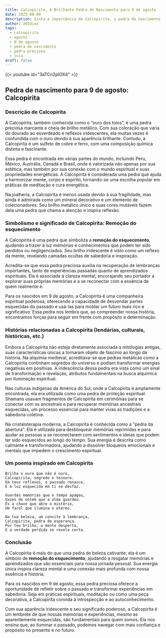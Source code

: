 ```yaml
---
title: Calcopirita, A Brilhante Pedra de Nascimento para 9 de agosto
date: 2025-08-09
description: Sinta a importância de Calcopirita, a pedra de nascimento de 9 de agosto que simboliza Remoção do esquecimento. Deixe que sua beleza e significado iluminem seu dia.
author: 365dias
tags:
  - calcopirita
  - agosto
  - 9 de agosto
  - pedra de nascimento
  - pedra preciosa
  - joia
draft: false
---
```


{{< youtube id="3aTCn2pIOX4" >}}


## Pedra de nascimento para 9 de agosto: Calcopirita

### Descrição de Calcopirita

A Calcopirita, também conhecida como o “ouro dos tolos”, é uma pedra preciosa marcante e cheia de brilho metálico. Com sua coloração que varia do dourado ao esverdeado e reflexos iridescentes, ela muitas vezes é confundida com o ouro devido à sua aparência brilhante. Contudo, a Calcopirita é um sulfeto de cobre e ferro, com uma composição química distinta e fascinante.

Essa pedra é encontrada em várias partes do mundo, incluindo Peru, México, Austrália, Canadá e Brasil, onde é valorizada não apenas por sua estética, mas também por sua conexão com o mundo espiritual e suas propriedades energéticas. A Calcopirita é considerada uma pedra que ajuda a harmonizar mente, corpo e espírito, tornando-se uma escolha popular em práticas de meditação e cura energética.

Na joalheria, a Calcopirita é menos usada devido à sua fragilidade, mas ainda é admirada como um mineral decorativo e um elemento de colecionadores. Seu brilho metálico único e suas cores mutáveis fazem dela uma pedra que chama a atenção e inspira reflexão.

### Simbolismo e significado de Calcopirita: Remoção do esquecimento

A Calcopirita é uma pedra que simboliza a **remoção do esquecimento**, ajudando a trazer à luz memórias e conhecimentos que podem ter sido perdidos ou negligenciados. Seu brilho iridescente é visto como um reflexo da mente, revelando camadas ocultas de sabedoria e inspiração.

Acredita-se que essa pedra preciosa auxilia na recuperação de lembranças importantes, tanto de experiências passadas quanto de aprendizados espirituais. Ela é associada à clareza mental, encorajando seu portador a explorar suas próprias memórias e a se reconectar com a essência de quem realmente é.

Para os nascidos em 9 de agosto, a Calcopirita é uma companheira espiritual poderosa, oferecendo a capacidade de desvendar partes esquecidas do passado e usá-las para moldar um futuro mais rico e significativo. Essa pedra nos lembra que, ao compreender nossa história, encontramos forças para seguir em frente com propósito e determinação.

### Histórias relacionadas a Calcopirita (lendárias, culturais, históricas, etc.)

Embora a Calcopirita não esteja diretamente associada a mitologias antigas, suas características únicas a tornaram objeto de fascínio ao longo da história. Na alquimia medieval, acreditava-se que pedras metálicas como a Calcopirita continham segredos do universo e podiam transformar energias negativas em positivas. A iridescência dessa pedra era vista como um sinal de transformação e revelação, atributos fundamentais na busca alquímica por iluminação espiritual.

Nas culturas indígenas da América do Sul, onde a Calcopirita é amplamente encontrada, ela era utilizada como uma pedra de proteção espiritual. Shamans usavam fragmentos de Calcopirita em cerimônias para se conectar com os ancestrais e para recuperar memórias ancestrais esquecidas, um processo essencial para manter vivas as tradições e a sabedoria coletiva.

Na cristaloterapia moderna, a Calcopirita é conhecida como a "pedra da abertura". Ela é utilizada para desbloquear memórias reprimidas e para ajudar as pessoas a se reconectarem com sentimentos e ideias que podem ter sido esquecidos ao longo do tempo. Sua energia é descrita como calmante e transformadora, ajudando a dissolver bloqueios emocionais e mentais que impedem o crescimento espiritual.

### Um poema inspirado em Calcopirita

```
Brilha o ouro que não é ouro,  
Calcopirita, segredo e tesouro.  
Em teus reflexos, o passado renasce,  
E a luz esquecida em ti se desfaz.  

Guardas memórias que o tempo apagou,  
Vozes de ontem que a alma guardou.  
És a chave que abre o mistério,  
Um farol que ilumina o etéreo.  

Na tua beleza, um convite à lembrança,  
Calcopirita, pedra de esperança.  
Por teu brilho, a mente desperta,  
E a verdade perdida se revela certa.
```

### Conclusão

A Calcopirita é mais do que uma pedra de beleza cativante; ela é um símbolo de **remoção do esquecimento**, ajudando a resgatar memórias e aprendizados que são essenciais para nossa jornada pessoal. Sua energia única inspira clareza mental e uma conexão mais profunda com nossa essência e história.

Para os nascidos em 9 de agosto, essa pedra preciosa oferece a oportunidade de refletir sobre o passado e transformar experiências em sabedoria. Seja em práticas espirituais, meditação ou como uma peça decorativa, a Calcopirita convida à introspecção e ao autoconhecimento.

Com sua aparência iridescente e seu significado poderoso, a Calcopirita é um lembrete de que nossas memórias e experiências, mesmo as aparentemente esquecidas, são fundamentais para quem somos. Ela nos ensina que, ao iluminar o passado, podemos navegar com mais confiança e propósito no presente e no futuro.